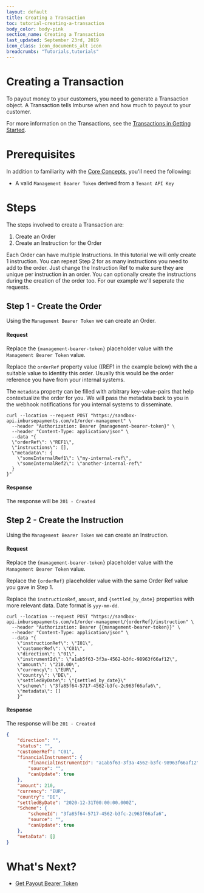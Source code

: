 ```yaml
---
layout: default
title: Creating a Transaction
toc: tutorial-creating-a-transaction
body_color: body-pink
section_name: Creating a Transaction
last_updated: September 23rd, 2019
icon_class: icon_documents_alt icon
breadcrumbs: "Tutorials,tutorials"
---
```

# Creating a Transaction
To payout money to your customers, you need to generate a Transaction object. A Transaction tells Imburse when and how much to payout to your customer.

For more information on the Transactions, see the [Transactions in Getting Started](/pages/getting-started/transactions).

# Prerequisites
In addition to familiarity with the [Core Concepts](/pages/guides/core-concepts), you'll need the following:
- A valid `Management Bearer Token` derived from a `Tenant API Key`

# Steps
The steps involved to create a Transaction are:

1. Create an Order
2. Create an Instruction for the Order

Each Order can have multiple Instructions. In this tutorial we will only create 1 instruction. You can repeat Step 2 for as many instructions you need to add to the order. Just change the Instruction Ref to make sure they are unique per instruction in an order. You can optionally create the instructions during the creation of the order too. For our example we'll seperate the requests.


## Step 1 - Create the Order
Using the `Management Bearer Token` we can create an Order.

#### Request
Replace the `{management-bearer-token}` placeholder value with the `Management Bearer Token` value.

Replace the `orderRef` property value ((REF1 in the example below) with the a suitable value to identity this order. Usually this would be the order reference you have from your internal systems.

The `metadata` property can be filled with arbitrary key-value-pairs that help contextualize the order for you. We will pass the metadata back to you in the webhook notifications for you internal systems to disseminate.


```curl
curl --location --request POST "https://sandbox-api.imbursepayments.com/v1/order-management" \
  --header "Authorization: Bearer {management-bearer-token}" \
  --header "Content-Type: application/json" \
  --data "{
  \"orderRef\": \"REF1\",
  \"instructions\": [],
  \"metadata\": {
    \"someInternalRef1\": \"my-internal-ref\",
    \"someInternalRef2\": \"another-internal-ref\"
  }
}"
```

#### Response
The response will be `201 - Created`

## Step 2 - Create the Instruction
Using the `Management Bearer Token` we can create an Instruction.

#### Request
Replace the `{management-bearer-token}` placeholder value with the `Management Bearer Token` value.

Replace the `{orderRef}` placeholder value with the same Order Ref value you gave in Step 1.

Replace the `instructionRef`, `amount`, and `{settled_by_date}` properties with more relevant data. Date format is `yyy-mm-dd`.

```curl
curl --location --request POST "https://sandbox-api.imbursepayments.com/v1/order-management/{orderRef}/instruction" \
  --header "Authorization: Bearer {{management-bearer-token}}" \
  --header "Content-Type: application/json" \
  --data "{
	\"instructionRef\": \"I01\",
	\"customerRef\": \"C01\",
	\"direction\": \"01\",
	\"instrumentId\": \"a1ab5f63-3f3a-4562-b3fc-98963f66af12\",
	\"amount\": \"210.00\",
    \"currency\": \"EUR\",
    \"country\": \"DE\",
	\"settledByDate\": \"{settled_by_date}\"
    \"scheme\": \"3fa85f64-5717-4562-b3fc-2c963f66afa6\",
    \"metadata\": []
    }"
```

#### Response
The response will be `201 - Created`


```json
{
    "direction": "",
    "status": "",
    "customerRef": "C01",
    "financialInstrument": {
        "financialInstrumentId": "a1ab5f63-3f3a-4562-b3fc-98963f66af12",
        "source": "",
        "canUpdate": true
    },
    "amount": 210,
    "currency": "EUR",
    "country": "DE",
    "settledByDate": "2020-12-31T00:00:00.000Z",
    "Scheme": {
        "schemeId": "3fa85f64-5717-4562-b3fc-2c963f66afa6",
        "source": "",
        "canUpdate": true
    },
    "metaData": []
}
```

# What's Next?
- [Get Payout Bearer Token](/pages/tutorials/get-payout-bearer-token)





